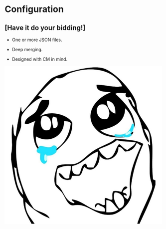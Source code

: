 <!SLIDE center transition=scrollLeft>
# Configuration

## [Have it do your bidding!]

<!SLIDE bullets incremental>
* One or more JSON files.

* Deep merging.

* Designed with CM in mind.

<!SLIDE center transition=scrollUp>
![happy](../img/happy.jpg)
